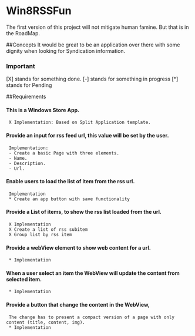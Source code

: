 Win8RSSFun 
==========

The first version of this project will not mitigate human famine. 
But that is in the RoadMap.


##Concepts
   It would be great to be an application over there with some dignity when looking for Syndication information.
   
### Important
   [X] stands for something done.
   [-] stands for something in progress
   [*] stands for Pending
   
##Requirements
#### This is a Windows Store App. 
     X Implementation: Based on Split Application template.
#### Provide an input for rss feed url, this value will be set by the user.
     Implementation:
	 - Create a basic Page with three elements.
	 - Name.
	 - Description.
	 - Url. 
#### Enable users to load the list of item from the rss url.
     Implementation
	 * Create an app button with save functionality 
#### Provide a List of items, to show the rss list loaded from the url.
     X Implementation
	 X Create a list of rss subitem
	 X Group list by rss item
#### Provide a webView element to show web content for a url.
     * Implementation
#### When a user select an item the WebView will update the content from selected item.
     * Implementation
#### Provide a button that change the content in the WebView, 
     The change has to present a compact version of a page with only content (title, content, img).
     * Implementation
